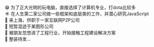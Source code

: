 :grin: 为了正大光明的玩电脑，直接选择了计算机专业，打dota比较多</br>
:sunny: 在人生第二家公司做一些框架和底层类的工作，并潜心研究JavaScript</br>
:bank: 来上海，供职于一家互联网P2P公司</br>
:traffic_light: 短暂混迹于某图形公司</br>
:construction: 被朋友忽悠进了工程行业，开始接触工程建设解决方案</br>
:rocket: 整装待发...
